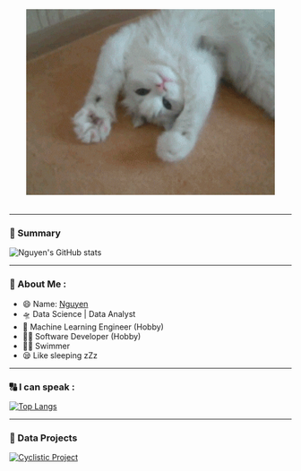 <div align="center">
  <img src="hello.gif"/>
</div>

<div align="center">
  <img src="https://komarev.com/ghpvc/?username=NguyenN95&style=flat-square&color=blue" alt=""/>
</div>

---

### 📝 Summary

![Nguyen's GitHub stats](https://github-readme-stats-git-masterrstaa-rickstaa.vercel.app/api?username=NguyenN95&hide=issues&theme=transparent) 

---

### 🤩 About Me :

- 😄 Name: [Nguyen](https://en.wiktionary.org/wiki/nguy%C3%AAn#Pronunciation)
- 🛸 Data Science | Data Analyst
- 🤖 Machine Learning Engineer (Hobby)
- 👨‍💻 Software Developer (Hobby)
- 🏊‍♂️ Swimmer
- 😪 Like sleeping zZz

---

### 🔠 I can speak :

[![Top Langs](https://github-readme-stats-git-masterrstaa-rickstaa.vercel.app/api/top-langs/?username=NguyenN95&hide=html,css,dockerfile,typescript)](https://github.com/NguyenN95?tab=repositories)

---

### 🚀 Data Projects

[![Cyclistic Project](https://github-readme-stats.vercel.app/api/pin/?username=NguyenN95&repo=Cyclistic-Analysis)](https://github.com/NguyenN95/Cyclistic-Analysis)

<!--- - 📫 How to reach me: [![Linkedin][Linkedin]][Linkedin-url]
- ☝️ My Websites:
  - [Leet code](https://leetcode.com/NguyenN95/)
  - [Kaggle](https://www.kaggle.com/nguyenn95)
  - [Codingame](https://www.codingame.com/profile/9fba2a11f978e10d59525ac56cfb78c67943494)
  - [Coursera](https://www.coursera.org/user/b6ff7ddb44e9690e6a785b64f260b4ab)
  - [Udemy](https://www.udemy.com/user/nguyenbinhnguyen/)

// - ⚡ Fun fact: lazy , swimmer , lose weight 👟, enjoy myself 😆 and want to explore the world ✈️
--->
  
[Linkedin]: https://img.shields.io/badge/LinkedIn-0077B5?style=for-the-badge&logo=linkedin&logoColor=white
[Linkedin-url]: https://www.linkedin.com/in/nguyenn95/
